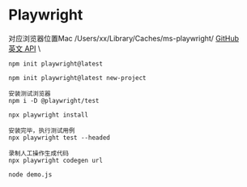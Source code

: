 # Playwright
对应浏览器位置Mac /Users/xx/Library/Caches/ms-playwright/
[GitHub](https://github.com/microsoft/playwright) \
[英文 API](https://playwright.dev/docs/intro) \
```
npm init playwright@latest

npm init playwright@latest new-project

安装测试浏览器
npm i -D @playwright/test

npx playwright install

安装完毕，执行测试用例
npx playwright test --headed

录制人工操作生成代码
npx playwright codegen url

node demo.js
```
